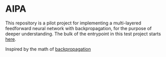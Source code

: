 # AIPA

This repository is a pilot project for implementing a multi-layered feedforward neural network with backpropagation, for the purpose of deeper understanding. 
The bulk of the entrypoint in this test project starts [here](https://github.com/CLnxn/aipa/blob/master/src/models/n_classifier/training.py).

Inspired by the math of [backpropagation](https://brilliant.org/wiki/backpropagation/)
